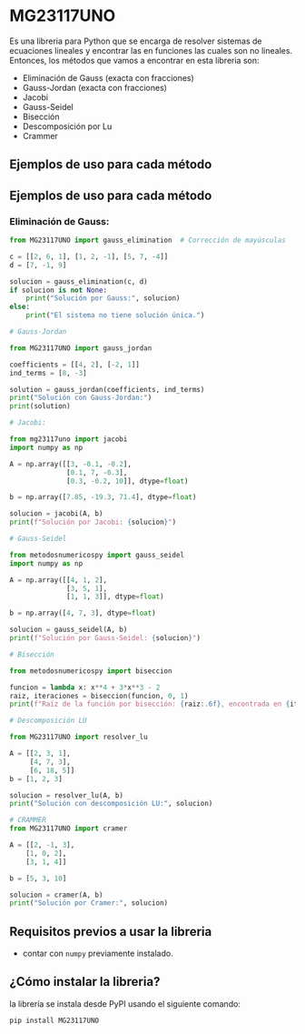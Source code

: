 # MG23117UNO

Es una libreria para Python que se encarga de resolver sistemas de ecuaciones lineales y encontrar las en 
funciones las cuales son no lineales. Entonces, los métodos que vamos a encontrar en esta libreria son:

- Eliminación de Gauss (exacta con fracciones)
- Gauss-Jordan (exacta con fracciones)
- Jacobi
- Gauss-Seidel
- Bisección
- Descomposición por Lu
- Crammer

## Ejemplos de uso para cada método

## Ejemplos de uso para cada método

### Eliminación de Gauss:
```python
from MG23117UNO import gauss_elimination  # Corrección de mayúsculas

c = [[2, 6, 1], [1, 2, -1], [5, 7, -4]]
d = [7, -1, 9]

solucion = gauss_elimination(c, d)
if solucion is not None:
    print("Solución por Gauss:", solucion)
else:
    print("El sistema no tiene solución única.")

# Gauss-Jordan

from MG23117UNO import gauss_jordan

coefficients = [[4, 2], [-2, 1]]
ind_terms = [8, -3]

solution = gauss_jordan(coefficients, ind_terms)
print("Solución con Gauss-Jordan:")
print(solution)

# Jacobi:

from mg23117uno import jacobi
import numpy as np

A = np.array([[3, -0.1, -0.2],
              [0.1, 7, -0.3],
              [0.3, -0.2, 10]], dtype=float)

b = np.array([7.85, -19.3, 71.4], dtype=float)

solucion = jacobi(A, b)
print(f"Solución por Jacobi: {solucion}")

# Gauss-Seidel

from metodosnumericospy import gauss_seidel
import numpy as np

A = np.array([[4, 1, 2],
              [3, 5, 1],
              [1, 1, 3]], dtype=float)

b = np.array([4, 7, 3], dtype=float)

solucion = gauss_seidel(A, b)
print(f"Solución por Gauss-Seidel: {solucion}")

# Bisección

from metodosnumericospy import biseccion

funcion = lambda x: x**4 + 3*x**3 - 2
raiz, iteraciones = biseccion(funcion, 0, 1)
print(f"Raíz de la función por bisección: {raiz:.6f}, encontrada en {iteraciones} iteraciones.")

# Descomposición LU

from MG23117UNO import resolver_lu

A = [[2, 3, 1],
     [4, 7, 3],
     [6, 18, 5]]
b = [1, 2, 3]

solucion = resolver_lu(A, b)
print("Solución con descomposición LU:", solucion)

# CRAMMER
from MG23117UNO import cramer

A = [[2, -1, 3],
    [1, 0, 2],
    [3, 1, 4]]

b = [5, 3, 10]

solucion = cramer(A, b)
print("Solución por Cramer:", solucion)
```
## Requisitos previos a usar la libreria

- contar con `numpy` previamente instalado.

## ¿Cómo instalar la libreria?

la librería se instala desde PyPI usando el siguiente comando:

```bash
pip install MG23117UNO
```
